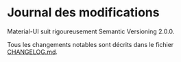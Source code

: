 # Journal des modifications

<p class="description">Material-UI suit rigoureusement Semantic Versioning 2.0.0.</p>

Tous les changements notables sont décrits dans le fichier [CHANGELOG.md](https://github.com/mui-org/material-ui/blob/next/CHANGELOG.md).

